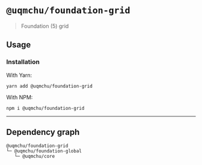 # `@uqmchu/foundation-grid`

> Foundation (5) grid

## Usage

### Installation

With Yarn:
```shell
yarn add @uqmchu/foundation-grid
```

With NPM:
```shell
npm i @uqmchu/foundation-grid
```

---

## Dependency graph

```shell
@uqmchu/foundation-grid
└─ @uqmchu/foundation-global
   └─ @uqmchu/core
```